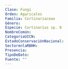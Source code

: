```yaml
---
Clase: Fungi
Orden: Agaricales
Familia: Cortinariaceae
Género: 
Especie: Cortinarius sp. 8
NombreComún: 
CategoríaUICN: 
EstadoConservaciónNacional: 
SectorenlaRBHH: 
Presencia: 
TipoDeDato: 
Fuente: ""
---
```

